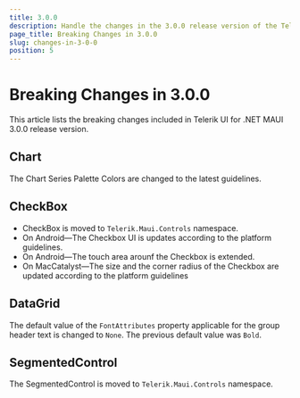 ```yaml
---
title: 3.0.0
description: Handle the changes in the 3.0.0 release version of the Telerik UI for .NET MAUI components.
page_title: Breaking Changes in 3.0.0
slug: changes-in-3-0-0
position: 5
---
```


# Breaking Changes in 3.0.0

This article lists the breaking changes included in Telerik UI for .NET MAUI 3.0.0 release version.

## Chart

The Chart Series Palette Colors are changed to the latest guidelines.

## CheckBox

* CheckBox is moved to `Telerik.Maui.Controls` namespace.
* On Android&mdash;The Checkbox UI is updates according to the platform guidelines.
* On Android&mdash;The touch area arounf the Checkbox is extended.
* On MacCatalyst&mdash;The size and the corner radius of the Checkbox are updated according to the platform guidelines

## DataGrid

The default value of the `FontAttributes` property applicable for the group header text is changed to `None`. The previous default value was `Bold`.

## SegmentedControl

The SegmentedControl is moved to `Telerik.Maui.Controls` namespace.
